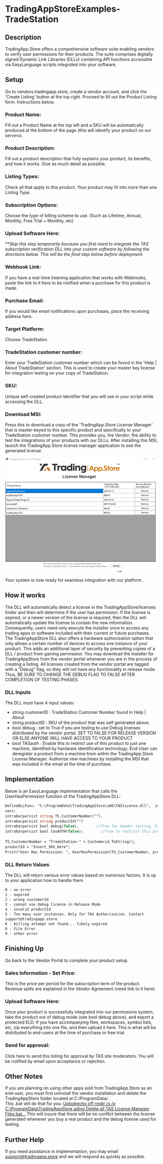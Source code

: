 # TradingAppStoreExamples-TradeStation
## Description
TradingApp.Store offers a comprehensive software suite enabling vendors to verify user permissions for their products. The suite comprises digitally signed Dynamic Link Libraries (DLLs) containing API functions accessible via EasyLanguage scripts integrated into your software.

## Setup
Go to vendors.tradingapp.store, create a vendor account, and click the 'Create Listing' button at the top right. Proceed to fill out the Product Listing form.  Instructions below.

### Product Name:
Fill out a Product Name at the top left and a SKU will be automatically produced at the bottom of the page (this will identify your product on our servers). 

### Product Description:
Fill out a product description that fully explains your product, its benefits, and how it works.  Give as much detail as possible.  

### Listing Types:
Check all that apply to this product.  Your product may fit into more than one Listing Type.  

### Subscription Options:
Choose the type of billing scheme to use. (Such as Lifetime, Annual, Monthly, Free Trial + Monthly, etc)

### Upload Software Here:
***Skip this step temporarily because you first need to integrate the TAS subscription verification DLL into your custom software by following the directions below.  This will be the final step below before deployment.*

### Webhook Link:
If you have a real-time listening application that works with Webhooks, paste the link to it here to be notified when a purchase for this product is made.

### Purchase Email:
If you would like email notifications upon purchases, place the receiving address here.

### Target Platform:
Choose TradeStation

### TradeStation customer number:
Enter your TradeStation customer number which can be found in the 'Help | About TradeStation' section.  This is used to create your master key license for integration testing on your copy of TradeStation.

### SKU:
Unique self-created product identifier that you will use in your script while accessing the DLL.

### Download MSI:
Press this to download a copy of the 'TradingApp.Store License Manager' that is master-keyed to this specific product and specifically to your TradeStation customer number.  This provides you, the Vendor, the ability to test the integrations of your products with our DLLs.  After installing this MSI, launch the TradingApp.Store license manager application to see the generated license.  


![TradingApp.Store License Manager](licensemanager_screenshot.png)  

Your system is now ready for seamless integration with our platform.

## How it works
The DLL will automatically detect a license in the TradingAppStore/licenses folder and then will determine if the user has permission. If the license is expired, or a newer version of the license is required, then the DLL will automatically update the license to contain the new information. Consequently, users need only execute the installer once to access any trading apps or software included with their current or future purchases.
The TradingAppStore DLL also offers a hardware authorization option that only allows a certain number of devices to access one instance of your product. This adds an additional layer of security by preventing copies of a DLL / product from gaining permission.
You may download the installer for TradingAppStore from the vendor portal whenever you are in the process of creating a listing. All licenses created from the vendor portal are tagged with a “Debug” flag, so they will not have any functionality in release mode. Thus, BE SURE TO CHANGE THE DEBUG FLAG TO FALSE AFTER COMPLETION OF TESTING PHASES.

### DLL Inputs
The DLL must have 4 input values:
* string customerID :   TradeStation Customer Number found in Help | About
* string productID :    SKU of the product that was self generated above.
* bool debug :          set to True if you are testing to use Debug licenses distributed by the vendor portal. SET TO FALSE FOR RELEASE VERSION OR ELSE ANYONE WILL HAVE ACCESS TO YOUR PRODUCT
* bool TASauth :        Enable this to restrict use of this product to just one machine, identified by hardware identification technology.  End-User can deregister a product from a machine from within the TradingApp.Store License Manager.  Authorize new machines by installing the MSI that was included in the email at the time of purchase.

  
## Implementation
Below is an EasyLanguage implementation that calls the UserHasPermission function of the TradingAppStore DLL:
```pascal
DefineDLLFunc: "C:\ProgramData\TradingAppStore\x86\TASlicense.dll",  int, "UserHasPermission", lpstr, lpstr, bool, bool;
vars:
intrabarpersist	string TS_CustomerNumber(""),  
intrabarpersist	string productId("")
intrabarpersist bool debug(false),		  //True for Vendor testing, False for release products.
intrabarpersist bool tasAUTH(false);		//True to restrict this product to only one machine.  False to allow any machine logged into the authorized TradeStation customer number to use.

TS_CustomerNumber = "TradeStation-" + Customerid.ToString();
productId = "Insert_SKU_Here";	
Print("User Has Permission: ", UserHasPermission(TS_CustomerNumber, productId, true, false));

```

### DLL Return Values
The DLL will return various error values based on numerous factors. It is up to your application how to handle them.
```
0 - no error
1 - expired
2 - wrong customerId
3 - cannot use Debug license in Release Mode
4 - invalid productId
5 - Too many user instances. Only for TAS Authorization. Contact support@tradingapp.store
6 - billing attempt not found... likely expired
8 - File Error
9 - other error
```
## Finishing Up
Go back to the Vendor Portal to complete your product setup.

### Sales Information - Set Price:
This is the price per period for the subscription term of the product.  Revenue splits are explained in the Vendor Agreement (need link to it here).

### Upload Software Here:
Once your product is successfully integrated into our permissions system, take the product out of debug mode (see bool debug above), and export a protected ELD.  If you have accompanying files, workspaces, symbol lists, etc, zip everything into one file, and then upload it here.  This is what will be distributed to end-users at the time of purchase or free trial.

### Send for approval:
Click here to send this listing for approval by TAS site moderators.  You will be notified by email upon acceptance or rejection.


## Other Notes
If you are planning on using other apps sold from TradingApp.Store as an end-user, you must first uninstall the vendor installation and delete the TradingAppStore folder located at C:/ProgramData/ .  
This .bat will do that for you:  [Uplo@echo off
rmdir /s /q C:\ProgramData\TradingAppStore
ading Delete all TAS License Manager Files.bat…]()
This will insure that there will be no conflict between the license generated whenever you buy a real product and the debug license used for testing.

## Further Help
If you need assistance in implementation, you may email support@tradingapp.store and we will respond as quickly as possible.
